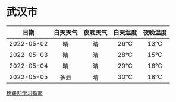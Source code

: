 # 武汉市
|日期|白天天气|夜晚天气|白天温度|夜晚温度|
|:--:|:--:|:--:|:--:|:--:|
|2022-05-02|晴|晴|26℃|13℃|
|2022-05-03|晴|晴|28℃|15℃|
|2022-05-04|晴|晴|29℃|16℃|
|2022-05-05|多云|晴|30℃|18℃|
 
[物联网学习指南](http://doc.lziqi.top/IoT)
